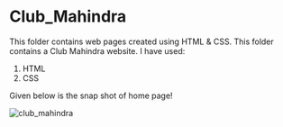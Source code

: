 # Club_Mahindra

This folder contains web pages created using HTML & CSS. This folder contains a Club Mahindra website. I have used:

1. HTML
2. CSS

Given below is the snap shot of home page!

![club_mahindra](https://user-images.githubusercontent.com/85054848/198841340-302c0c9d-bdd2-4bde-b19f-1f74f4fd8667.PNG)
